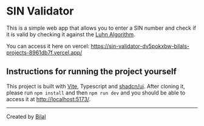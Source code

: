 # SIN Validator

This is a simple web app that allows you to enter a SIN number and check if it is valid by checking it against the [Luhn Algorithm](https://en.wikipedia.org/wiki/Luhn_algorithm).

You can access it here on vercel: https://sin-validator-dv5pokxbw-bilals-projects-8961db7f.vercel.app/

## Instructions for running the project yourself

This project is built with [Vite](https://vitejs.dev/), Typescript and [shadcn/ui](https://ui.shadcn.com/). After cloning it, please run `npm install` and then `npm run dev` and you should be able to access it at [http://localhost:5173/](http://localhost:5173/).

---

Created by [Bilal](https://mbz.dev)
